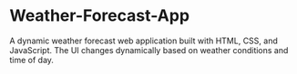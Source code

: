 # Weather-Forecast-App
A dynamic weather forecast web application built with HTML, CSS, and JavaScript. The UI changes dynamically based on weather conditions and time of day.
